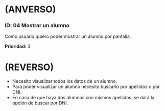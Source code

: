 # (ANVERSO)

### ID: 04 Mostrar un alumno

Como usuario quiero poder mostrar un alumno por pantalla.

**Prioridad:** 3

# (REVERSO)

* Necesito visualizar todos los datos de un alumno.
* Para poder visualizar un alumno necesito buscarlo por apellidos o por DNI.
* En caso de que haya dos alumnos con mismos apellidos, se dará la opción de buscar por DNI.  